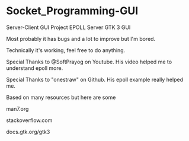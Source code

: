 # Socket_Programming-GUI
Server-Client GUI Project
EPOLL Server
GTK 3 GUI


Most probably it has bugs and a lot to improve but I'm bored.


Technically it's working, feel free to do anything.


Special Thanks to @SoftPrayog on Youtube. His video helped me to understand epoll more.


Special Thanks to "onestraw" on Github. His epoll example really helped me.


Based on many resources but here are some


man7.org


stackoverflow.com


docs.gtk.org/gtk3
